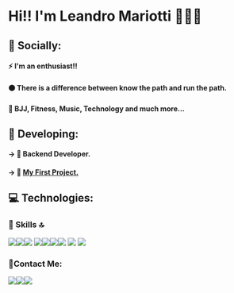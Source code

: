 # Hi!! I'm Leandro Mariotti 💪😀🤘

## 👨 Socially:

#### ⚡ I'm an enthusiast!!
#### ⚫ There is a difference between know the path and run the path.
#### 💓 BJJ, Fitness, Music, Technology and much more...

## 📝 Developing:

#### →	🎯 Backend Developer.
#### →	🚀 <a href="https://donate-skills.herokuapp.com">My First Project.</a>


## 💻 Technologies:

### 🚀 Skills 🔝
<img src="https://img.shields.io/badge/java-%23ED8B00.svg?&style=for-the-badge&logo=java&logoColor=white" /><img src="https://img.shields.io/badge/spring%20-%236DB33F.svg?&style=for-the-badge&logo=spring&logoColor=white" /><img src="https://img.shields.io/badge/mysql-%2300f.svg?&style=for-the-badge&logo=mysql&logoColor=white" />
<img src="https://img.shields.io/badge/html5%20-%23E34F26.svg?&style=for-the-badge&logo=html5&logoColor=white" /><img src="https://img.shields.io/badge/css3%20-%231572B6.svg?&style=for-the-badge&logo=css3&logoColor=white" /><img src="https://img.shields.io/badge/javascript%20-%23323330.svg?&style=for-the-badge&logo=javascript&logoColor=%23F7DF1E" /><img src="https://img.shields.io/badge/typescript%20-%23007ACC.svg?&style=for-the-badge&logo=typescript&logoColor=white" /> <img src="https://img.shields.io/badge/bootstrap%20-%23563D7C.svg?&style=for-the-badge&logo=bootstrap&logoColor=white" /> <img src="https://img.shields.io/badge/angular%20-%23DD0031.svg?&style=for-the-badge&logo=angular&logoColor=white" />

### 📱Contact Me:
<img src="https://img.shields.io/badge/gmail-D14836?&style=for-the-badge&logo=gmail&logoColor=white" /><a href = "https://www.linkedin.com/in/leandromariotti"><img src="https://img.shields.io/badge/linkedin-%230077B5.svg?&style=for-the-badge&logo=linkedin&logoColor=white" /></a><img src="https://img.shields.io/badge/github-%23100000.svg?&style=for-the-badge&logo=github&logoColor=white" />





